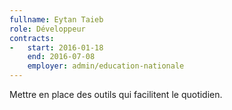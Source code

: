 ```yaml
---
fullname: Eytan Taieb
role: Développeur
contracts:
-   start: 2016-01-18
    end: 2016-07-08
    employer: admin/education-nationale
---
```


Mettre en place des outils qui facilitent le quotidien.
